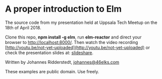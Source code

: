 # A proper introduction to Elm

The source code from my presentation held at Uppsala Tech Meetup on the 18th of April 2018.

Clone this repo, **npm install -g elm**, run **elm-reactor** and direct your browser to [http://localhost:8000/](http://localhost:8000/). Then watch the video recording [http://youtu.be/not-yet-uploaded](http://youtu.be/not-yet-uploaded) or check the presentation slides at: [slideshare](https://www.slideshare.net/johanneslundberg/a-proper-introduction-to-elm).

Written by Johannes Ridderstedt, johannes@46elks.com

These examples are public domain. Use freely.
